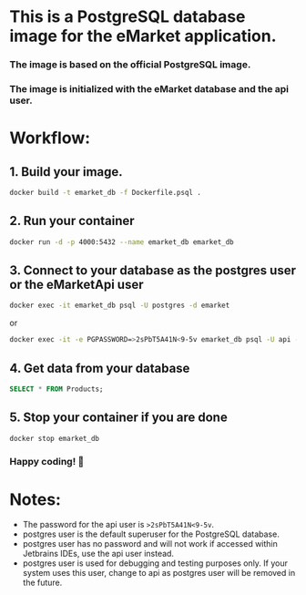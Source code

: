 # This is a PostgreSQL database image for the eMarket application. 
### The image is based on the official PostgreSQL image.
### The image is initialized with the eMarket database and the api user.


# Workflow:
## 1. Build your image.

```bash
docker build -t emarket_db -f Dockerfile.psql .
```

## 2. Run your container

```bash
docker run -d -p 4000:5432 --name emarket_db emarket_db
```

## 3. Connect to your database as the postgres user or the eMarketApi user
```bash
docker exec -it emarket_db psql -U postgres -d emarket
```
or 
```bash
docker exec -it -e PGPASSWORD=>2sPbT5A41N<9-5v emarket_db psql -U api -d emarket
```

## 4. Get data from your database

```sql
SELECT * FROM Products;
```

## 5. Stop your container if you are done

```bash
docker stop emarket_db
```
### Happy coding! 🎉
# Notes:
- The password for the api user is `>2sPbT5A41N<9-5v`.
- postgres user is the default superuser for the PostgreSQL database.
- postgres user has no password and will not work if accessed within Jetbrains IDEs, use the api user instead.
- postgres user is used for debugging and testing purposes only. If your system uses this user, change to api as postgres user will be removed in the future.